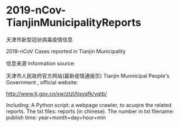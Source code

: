 # 2019-nCov-TianjinMunicipalityReports
天津市新型冠状病毒疫情信息

2019-nCoV Cases reported in Tianjin Municipality

信息来源 Information source:

天津市人民政府官方网站(最新疫情通报页) Tianjin Munnicipal People's Government , official website:

http://www.tj.gov.cn/xw/ztzl/tjsyqfk/yqtb/

Including: A Python script: a webpage crawler, to acuqire the related reports. 
The txt files: reports (in chinese).
The number in txt filename: publish time: year+month+day+hour+min
